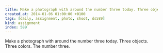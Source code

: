 ```yaml
---
title: Make a photograph with around the number three today. Three objects. Three colors. The number three.
created_at: 2014-01-06 01:00:00 +0100
tags: [daily, assignment, photo, shoot, ds589]
kind: assignment
index: 589
---
```


Make a photograph with around the number three today. Three objects. Three colors. The number three.
